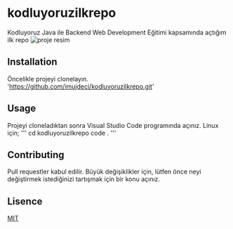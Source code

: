 # kodluyoruzilkrepo

Kodluyoruz Java ile Backend Web Development Eğitimi kapsamında açtığım ilk repo
![proje resim](https://i.hizliresim.com/37x4h3t.png)
## Installation

Öncelikle projeyi clonelayın.
'https://github.com/imujdeci/kodluyoruzilkrepo.git'

## Usage

Projeyi cloneladıktan sonra Visual Studio Code programında açınız.
Linux için;
'''
cd kodluyoruzilkrepo
code .
'''
## Contributing

Pull requestler kabul edilir. Büyük değişiklikler için, lütfen önce neyi değiştirmek istediğinizi tartışmak için bir konu açınız.

## Lisence
[MIT](https://github.com/git/git-scm.com/blob/main/MIT-LICENSE.txt)

